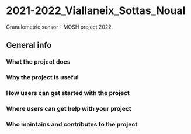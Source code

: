 # 2021-2022_Viallaneix_Sottas_Noual
Granulometric sensor - MOSH project 2022.

## General info
> 
### What the project does
### Why the project is useful
### How users can get started with the project
### Where users can get help with your project
### Who maintains and contributes to the project
